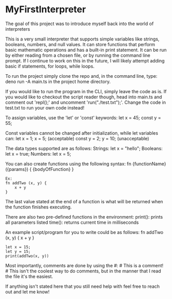 <h1>MyFirstInterpreter</h1>
The goal of this project was to introduce myself back into the world of interpreters

This is a very small interpreter that supports simple variables like strings,
booleans, numbers, and null values. It can store functions that perform basic
mathematic operations and has a built-in print statement. It can be run by either
reading from a chosen file, or by running the command line prompt. If I continue
to work on this in the future, I will likely attempt adding basic if statements,
for loops, while loops.

To run the project simply clone the repo and, in the command line, type:
    deno run -A main.ts
in the project home directory.

If you would like to run the program in the CLI, simply leave the code as is. If
you would like to checkout the script reader though, head into main.ts and
comment out 'repl();' and uncomment 'run("./test.txt");'. Change the code in
test.txt to run your own code instead!

To assign variables, use the 'let' or 'const' keywords:
    let x = 45;
    const y = 55;

Const variables cannot be changed after initialization, while let variables can:
    let x = 1;
    x = 5; (acceptable)
    const y = 2;
    y = 10; (unacceptable)

The data types supported are as follows:
    Strings: let x = "hello";
    Booleans: let x = true;
    Numbers: let x = 5;

You can also create functions using the following syntax:
    fn {functionName} ({params}) {
        {bodyOfFunction}
    }

    Ex:
    fn addTwo (x, y) {
        x + y
    }
The last value stated at the end of a function is what will be returned
when the function finishes executing.

There are also two pre-defined functions in the environment:
    print(): prints all parameters listed
    time(): returns current time in milliseconds

An example script/program for you to write could be as follows:
    fn addTwo (x, y) {
        x + y
    }

    let x = 15;
    let y = 15;
    print(addTwo(x, y))

Most importantly, comments are done by using the #:
    # This is a comment! #
This isn't the coolest way to do comments, but in the manner
that I read the file it's the easiest.

If anything isn't stated here that you still need help with feel free to reach
out and let me know!